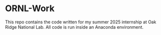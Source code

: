 # ORNL-Work
This repo contains the code written for my summer 2025 internship at Oak Ridge National Lab. All code is run inside an Anaconda environment.
